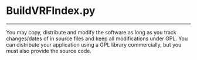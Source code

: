 # BuildVRFIndex.py #
---

You may copy, distribute and modify the software as long as you track 
changes/dates of in source files and keep all modifications under GPL. 
You can distribute your application using a GPL library commercially, 
but you must also provide the source code.